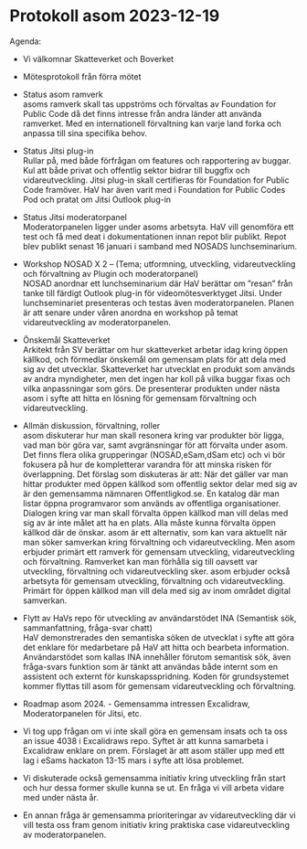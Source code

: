 # Protokoll asom 2023-12-19

Agenda:

- Vi välkomnar Skatteverket och Boverket

- Mötesprotokoll från förra mötet

- Status asom ramverk  
  asoms ramverk skall tas uppströms och förvaltas av Foundation for Public Code då det finns intresse från andra länder att använda ramverket.
  Med en internationell förvaltning kan varje land forka och anpassa till sina specifika behov.

- Status Jitsi plug-in  
  Rullar på, med både förfrågan om features och rapportering av buggar.
  Kul att både privat och offentlig sektor bidrar till buggfix och vidareutveckling.
  Jitsi plug-in skall certifieras för Foundation for Public Code framöver.
  HaV har även varit med i Foundation for Public Codes Pod och pratat om Jitsi Outlook plug-in

- Status Jitsi moderatorpanel  
  Moderatorpanelen ligger under asoms arbetsyta. HaV vill genomföra ett test och få med deat i dokumentationen innan repot blir publikt. Repot blev publikt senast 16 januari i samband med NOSADS lunchseminarium.

- Workshop NOSAD X 2 – (Tema; utformning, utveckling, vidareutveckling och förvaltning av Plugin och moderatorpanel)  
  NOSAD anordnar ett lunchseminarium där HaV berättar om ”resan” från tanke till färdigt Outlook plug-in för videomötesverktyget Jitsi. Under lunchseminariet presenteras och testas även moderatorpanelen. Planen är att senare under våren anordna en workshop på temat vidareutveckling av moderatorpanelen.

- Önskemål Skatteverket  
  Arkitekt från SV berättar om hur skatteverket arbetar idag kring öppen källkod, och förmedlar önskemål om gemensam plats för att dela med sig av det utvecklar. Skatteverket har utvecklat en produkt som används av andra myndigheter, men det ingen har koll på vilka buggar fixas och vilka anpassningar som görs. De presenterar produkten under nästa asom i syfte att hitta en lösning för gemensam förvaltning och vidareutveckling.

- Allmän diskussion, förvaltning, roller  
  asom diskuterar hur man skall resonera kring var produkter bör ligga, vad man bör göra var, samt avgränsningar för att förvalta under asom.
  Det finns flera olika grupperingar (NOSAD,eSam,dSam etc) och vi bör fokusera på hur de kompletterar varandra för att minska risken för överlappning. Det förslag som diskuteras är att: När det gäller var man hittar produkter med öppen källkod som offentlig sektor delar med sig av är den gemensamma nämnaren Offentligkod.se. En katalog där man listar öppna programvaror som används av offentliga organisationer. Dialogen kring var man skall förvalta öppen källkod man vill delas med sig av är inte målet att ha en plats. Alla måste kunna förvalta öppen källkod där de önskar. asom är ett alternativ, som kan vara aktuellt när man söker samverkan kring förvaltning och vidareutveckling. Men asom erbjuder primärt ett ramverk för gemensam utveckling, vidareutveckling och förvaltning. Ramverket kan man förhålla sig till oavsett var utveckling, förvaltning och vidareutveckling sker. asom erbjuder också arbetsyta för gemensam utveckling, förvaltning och vidareutveckling. Primärt för öppen källkod man vill dela med sig av inom området digital samverkan.

- Flytt av HaVs repo för utveckling av användarstödet INA (Semantisk sök, sammanfattning, fråga-svar chatt)  
  HaV demonstrerades den semantiska söken de utvecklat i syfte att göra det enklare för medarbetare på HaV att hitta och bearbeta information. Användarstödet som kallas INA innehåller förutom semantisk sök, även fråga-svars funktion som är tänkt att användas både internt som en assistent och externt för kunskapsspridning. Koden för grundsystemet kommer flyttas till asom för gemensam vidareutveckling och förvaltning.

- Roadmap asom 2024. - Gemensamma intressen Excalidraw, Moderatorpanelen för Jitsi, etc.

- Vi tog upp frågan om vi inte skall göra en gemensam insats och ta oss an issue 4038 i Excalidraws repo. Syftet är att kunna samarbeta i Excalidraw enklare on prem. Förslaget är att asom ställer upp med ett lag i eSams hackaton 13-15 mars i syfte att lösa problemet. 

- Vi diskuterade också gemensamma initiativ kring utveckling från start och hur dessa former skulle kunna se ut. En fråga vi vill arbeta vidare med under nästa år.

- En annan fråga är gemensamma prioriteringar av vidareutveckling där vi vill testa oss fram genom initiativ kring praktiska case vidareutveckling av moderatorpanelen.

